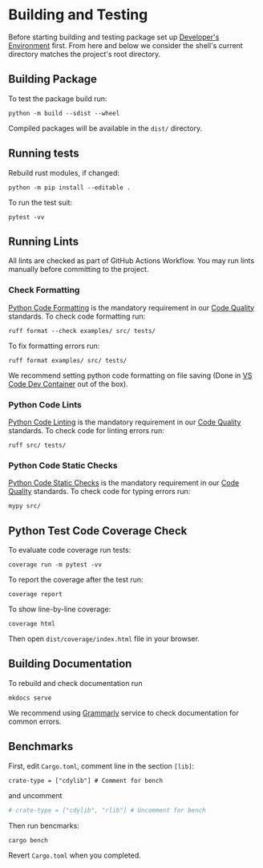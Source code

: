 # Building and Testing

Before starting building and testing package set up 
[Developer's Environment](environment.md) first.
From here and below we consider the shell's current
directory matches the project's root directory.

## Building Package

To test the package build run:

``` shell
python -m build --sdist --wheel
```

Compiled packages will be available in the `dist/` directory.

## Running tests

Rebuild rust modules, if changed:

``` shell
python -m pip install --editable .
```

To run the test suit:

``` shell
pytest -vv
```

## Running Lints

All lints are checked as part of GitHub Actions Workflow. You may run lints
manually before committing to the project.

### Check Formatting

[Python Code Formatting](codequality.md#python-code-formatting) is the mandatory
requirement in our [Code Quality](codequality.md) standards. To check code
formatting run:

``` shell
ruff format --check examples/ src/ tests/
```

To fix formatting errors run:
``` shell
ruff format examples/ src/ tests/
```

We recommend setting python code formatting on file saving
(Done in [VS Code Dev Container](environment.md#visual-studio-code-dev-container)
out of the box).

### Python Code Lints

[Python Code Linting](codequality.md#python-code-linting) is the mandatory
requirement in our [Code Quality](codequality.md) standards. To check code
for linting errors run:

``` shell
ruff src/ tests/
```

### Python Code Static Checks

[Python Code Static Checks](codequality.md#python-code-static-checks) is the mandatory
requirement in our [Code Quality](codequality.md) standards. To check code
for typing errors run:

``` shell
mypy src/
```

## Python Test Code Coverage Check

To evaluate code coverage run tests:

``` shell
coverage run -m pytest -vv
```

To report the coverage after the test run:

``` shell
coverage report
```

To show line-by-line coverage:

```
coverage html
```

Then open `dist/coverage/index.html` file in your browser.

## Building Documentation

To rebuild and check documentation run

``` shell
mkdocs serve
```

We recommend using [Grammarly][Grammarly] service to check
documentation for common errors.

## Benchmarks

First, edit `Cargo.toml`, comment line in the section `[lib]`:

```
crate-type = ["cdylib"] # Comment for bench
```

and uncomment

``` toml
# crate-type = ["cdylib", "rlib"] # Uncomment for bench
```

Then run bencmarks:

``` shell
cargo bench
```

Revert `Cargo.toml` when you completed.

[Grammarly]: https://grammarly.com/